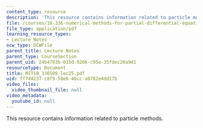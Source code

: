 ```yaml
---
content_type: resource
description: 'This resource contains information related to particle methods. '
file: /courses/18-336-numerical-methods-for-partial-differential-equations-spring-2009/ff7d4237c8f958e646cca0702e4dd17b_MIT18_336S09_lec25.pdf
file_type: application/pdf
learning_resource_types:
- Lecture Notes
ocw_type: OCWFile
parent_title: Lecture Notes
parent_type: CourseSection
parent_uid: 24b4783b-01bd-9266-c95e-35fdec20a9d1
resourcetype: Document
title: MIT18_336S09_lec25.pdf
uid: ff7d4237-c8f9-58e6-46cc-a0702e4dd17b
video_files:
  video_thumbnail_file: null
video_metadata:
  youtube_id: null
---
```

This resource contains information related to particle methods. 

